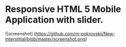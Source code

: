 # Responsive HTML 5 Mobile Application with slider.
![screenshot] (https://github.com/m-pokrovskii/New-Interstitial/blob/master/screenshot.png)